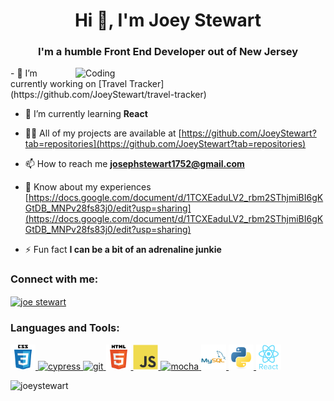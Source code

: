 
<h1 align="center">Hi 👋, I'm Joey Stewart</h1>
<h3 align="center">I'm a humble Front End Developer out of New Jersey</h3>
<img align="right" alt="Coding" width="400" src="https://media.giphy.com/media/06vbLCWUQcDKGFVjPt/giphy.gif">
- 🔭 I’m currently working on [Travel Tracker](https://github.com/JoeyStewart/travel-tracker)

- 🌱 I’m currently learning **React**

- 👨‍💻 All of my projects are available at [https://github.com/JoeyStewart?tab=repositories](https://github.com/JoeyStewart?tab=repositories)

- 📫 How to reach me **josephstewart1752@gmail.com**

- 📄 Know about my experiences [https://docs.google.com/document/d/1TCXEaduLV2_rbm2SThjmiBI6gKGtDB_MNPv28fs83j0/edit?usp=sharing](https://docs.google.com/document/d/1TCXEaduLV2_rbm2SThjmiBI6gKGtDB_MNPv28fs83j0/edit?usp=sharing)

- ⚡ Fun fact **I can be a bit of an adrenaline junkie**

<h3 align="left">Connect with me:</h3>
<p align="left">
<a href="https://linkedin.com/in/joe stewart" target="blank"><img align="center" src="https://raw.githubusercontent.com/rahuldkjain/github-profile-readme-generator/master/src/images/icons/Social/linked-in-alt.svg" alt="joe stewart" height="30" width="40" /></a>
</p>

<h3 align="left">Languages and Tools:</h3>
<p align="left"> <a href="https://www.w3schools.com/css/" target="_blank" rel="noreferrer"> <img src="https://raw.githubusercontent.com/devicons/devicon/master/icons/css3/css3-original-wordmark.svg" alt="css3" width="40" height="40"/> </a> <a href="https://www.cypress.io" target="_blank" rel="noreferrer"> <img src="https://raw.githubusercontent.com/simple-icons/simple-icons/6e46ec1fc23b60c8fd0d2f2ff46db82e16dbd75f/icons/cypress.svg" alt="cypress" width="40" height="40"/> </a> <a href="https://git-scm.com/" target="_blank" rel="noreferrer"> <img src="https://www.vectorlogo.zone/logos/git-scm/git-scm-icon.svg" alt="git" width="40" height="40"/> </a> <a href="https://www.w3.org/html/" target="_blank" rel="noreferrer"> <img src="https://raw.githubusercontent.com/devicons/devicon/master/icons/html5/html5-original-wordmark.svg" alt="html5" width="40" height="40"/> </a> <a href="https://developer.mozilla.org/en-US/docs/Web/JavaScript" target="_blank" rel="noreferrer"> <img src="https://raw.githubusercontent.com/devicons/devicon/master/icons/javascript/javascript-original.svg" alt="javascript" width="40" height="40"/> </a> <a href="https://mochajs.org" target="_blank" rel="noreferrer"> <img src="https://www.vectorlogo.zone/logos/mochajs/mochajs-icon.svg" alt="mocha" width="40" height="40"/> </a> <a href="https://www.mysql.com/" target="_blank" rel="noreferrer"> <img src="https://raw.githubusercontent.com/devicons/devicon/master/icons/mysql/mysql-original-wordmark.svg" alt="mysql" width="40" height="40"/> </a> <a href="https://www.python.org" target="_blank" rel="noreferrer"> <img src="https://raw.githubusercontent.com/devicons/devicon/master/icons/python/python-original.svg" alt="python" width="40" height="40"/> </a> <a href="https://reactjs.org/" target="_blank" rel="noreferrer"> <img src="https://raw.githubusercontent.com/devicons/devicon/master/icons/react/react-original-wordmark.svg" alt="react" width="40" height="40"/> </a> </p>

<p><img align="left" src="https://github-readme-stats.vercel.app/api/top-langs?username=joeystewart&show_icons=true&locale=en&layout=compact" alt="joeystewart" /></p>
